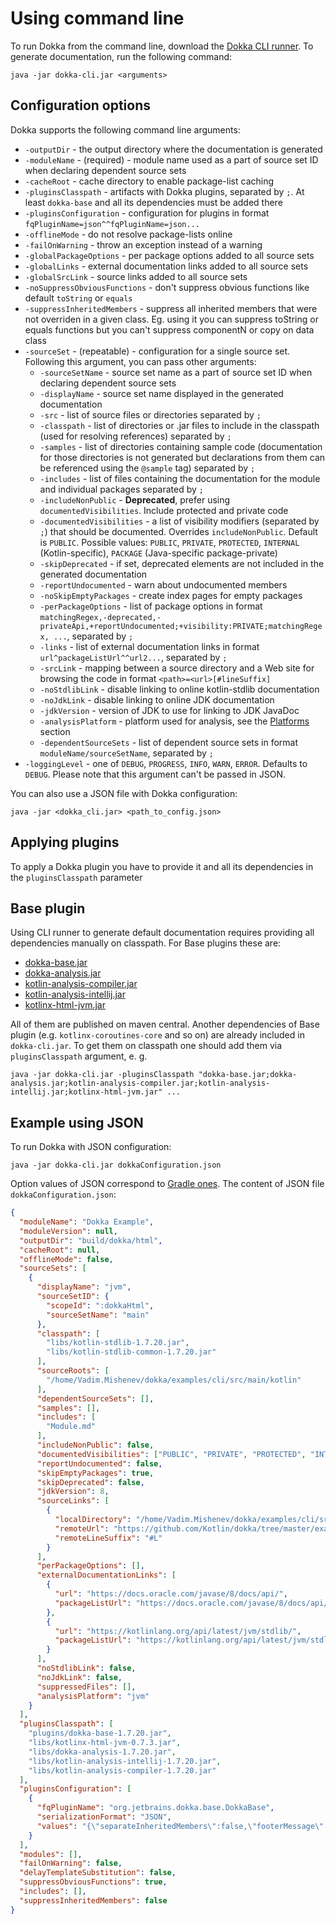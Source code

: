 # Using command line

To run Dokka from the command line, download the [Dokka CLI runner](https://mvnrepository.com/artifact/org.jetbrains.dokka/dokka-cli).
To generate documentation, run the following command:
```
java -jar dokka-cli.jar <arguments>
```

## Configuration options

Dokka supports the following command line arguments:

* `-outputDir` - the output directory where the documentation is generated
* `-moduleName` - (required) - module name used as a part of source set ID when declaring dependent source sets
* `-cacheRoot` - cache directory to enable package-list caching
* `-pluginsClasspath` - artifacts with Dokka plugins, separated by `;`. At least `dokka-base` and all its dependencies must be added there
* `-pluginsConfiguration` - configuration for plugins in format `fqPluginName=json^^fqPluginName=json...`
* `-offlineMode` - do not resolve package-lists online
* `-failOnWarning` - throw an exception instead of a warning
* `-globalPackageOptions` - per package options added to all source sets
* `-globalLinks` - external documentation links added to all source sets
* `-globalSrcLink` - source links added to all source sets
* `-noSuppressObviousFunctions` - don't suppress obvious functions like default `toString` or `equals`
* `-suppressInheritedMembers` - suppress all inherited members that were not overriden in a given class. Eg. using it you can suppress toString or equals functions but you can't suppress componentN or copy on data class
* `-sourceSet` - (repeatable) - configuration for a single source set. Following this argument, you can pass other arguments:
    * `-sourceSetName` - source set name as a part of source set ID when declaring dependent source sets
    * `-displayName` - source set name displayed in the generated documentation
    * `-src` - list of source files or directories separated by `;`
    * `-classpath` - list of directories or .jar files to include in the classpath (used for resolving references) separated by `;`
    * `-samples` - list of directories containing sample code (documentation for those directories is not generated but declarations from them can be referenced using the `@sample` tag) separated by `;`
    * `-includes` - list of files containing the documentation for the module and individual packages separated by `;`
    * `-includeNonPublic` - **Deprecated**, prefer using `documentedVisibilities`. Include protected and private code
    * `-documentedVisibilities` - a list of visibility modifiers (separated by `;`) that should be documented. Overrides `includeNonPublic`. Default is `PUBLIC`. Possible values: `PUBLIC`, `PRIVATE`, `PROTECTED`, `INTERNAL` (Kotlin-specific), `PACKAGE` (Java-specific package-private)
    * `-skipDeprecated` - if set, deprecated elements are not included in the generated documentation
    * `-reportUndocumented` - warn about undocumented members
    * `-noSkipEmptyPackages` - create index pages for empty packages
    * `-perPackageOptions` - list of package options in format `matchingRegex,-deprecated,-privateApi,+reportUndocumented;+visibility:PRIVATE;matchingRegex, ...`, separated by `;`
    * `-links` - list of external documentation links in format `url^packageListUrl^^url2...`, separated by `;`
    * `-srcLink` - mapping between a source directory and a Web site for browsing the code in format `<path>=<url>[#lineSuffix]`
    * `-noStdlibLink` - disable linking to online kotlin-stdlib documentation
    * `-noJdkLink` - disable linking to online JDK documentation
    * `-jdkVersion` - version of JDK to use for linking to JDK JavaDoc
    * `-analysisPlatform` - platform used for analysis, see the [Platforms](#platforms) section
    * `-dependentSourceSets` - list of dependent source sets in format `moduleName/sourceSetName`, separated by `;`
* `-loggingLevel` - one of `DEBUG`, `PROGRESS`, `INFO`, `WARN`, `ERROR`. Defaults to `DEBUG`. Please note that this argument can't be passed in JSON.


You can also use a JSON file with Dokka configuration:
 ```
 java -jar <dokka_cli.jar> <path_to_config.json>
 ```

## Applying plugins
To apply a Dokka plugin you have to provide it and all its dependencies in the `pluginsClasspath` parameter

## Base plugin

Using CLI runner to generate default documentation requires providing all dependencies manually on classpath.
For Base plugins these are:

* [dokka-base.jar](https://mvnrepository.com/artifact/org.jetbrains.dokka/dokka-base)
* [dokka-analysis.jar](https://mvnrepository.com/artifact/org.jetbrains.dokka/dokka-analysis)
* [kotlin-analysis-compiler.jar](https://mvnrepository.com/artifact/org.jetbrains.dokka/kotlin-analysis-compiler)
* [kotlin-analysis-intellij.jar](https://mvnrepository.com/artifact/org.jetbrains.dokka/kotlin-analysis-intellij)
* [kotlinx-html-jvm.jar](https://mvnrepository.com/artifact/org.jetbrains.kotlinx/kotlinx-html-jvm?repo=kotlinx)

All of them are published on maven central. Another dependencies of Base plugin (e.g. `kotlinx-coroutines-core` and so on) are already included in `dokka-cli.jar`.
To get them on classpath one should add them via `pluginsClasspath` argument, e. g.
```
java -jar dokka-cli.jar -pluginsClasspath "dokka-base.jar;dokka-analysis.jar;kotlin-analysis-compiler.jar;kotlin-analysis-intellij.jar;kotlinx-html-jvm.jar" ...
```

## Example using JSON

To run Dokka with JSON configuration:
```
java -jar dokka-cli.jar dokkaConfiguration.json
```
Option values of JSON correspond to [Gradle ones](../../gradle/usage#configuration-options).
The content of JSON file ```dokkaConfiguration.json```:
```json
{
  "moduleName": "Dokka Example",
  "moduleVersion": null,
  "outputDir": "build/dokka/html",
  "cacheRoot": null,
  "offlineMode": false,
  "sourceSets": [
    {
      "displayName": "jvm",
      "sourceSetID": {
        "scopeId": ":dokkaHtml",
        "sourceSetName": "main"
      },
      "classpath": [
        "libs/kotlin-stdlib-1.7.20.jar",
        "libs/kotlin-stdlib-common-1.7.20.jar"
      ],
      "sourceRoots": [
        "/home/Vadim.Mishenev/dokka/examples/cli/src/main/kotlin"
      ],
      "dependentSourceSets": [],
      "samples": [],
      "includes": [
        "Module.md"
      ],
      "includeNonPublic": false,
      "documentedVisibilities": ["PUBLIC", "PRIVATE", "PROTECTED", "INTERNAL", "PACKAGE"],
      "reportUndocumented": false,
      "skipEmptyPackages": true,
      "skipDeprecated": false,
      "jdkVersion": 8,
      "sourceLinks": [
        {
          "localDirectory": "/home/Vadim.Mishenev/dokka/examples/cli/src/main/kotlin",
          "remoteUrl": "https://github.com/Kotlin/dokka/tree/master/examples/gradle/dokka-gradle-example/src/main/kotlin",
          "remoteLineSuffix": "#L"
        }
      ],
      "perPackageOptions": [],
      "externalDocumentationLinks": [
        {
          "url": "https://docs.oracle.com/javase/8/docs/api/",
          "packageListUrl": "https://docs.oracle.com/javase/8/docs/api/package-list"
        },
        {
          "url": "https://kotlinlang.org/api/latest/jvm/stdlib/",
          "packageListUrl": "https://kotlinlang.org/api/latest/jvm/stdlib/package-list"
        }
      ],
      "noStdlibLink": false,
      "noJdkLink": false,
      "suppressedFiles": [],
      "analysisPlatform": "jvm"
    }
  ],
  "pluginsClasspath": [
    "plugins/dokka-base-1.7.20.jar",
    "libs/kotlinx-html-jvm-0.7.3.jar",
    "libs/dokka-analysis-1.7.20.jar",
    "libs/kotlin-analysis-intellij-1.7.20.jar",
    "libs/kotlin-analysis-compiler-1.7.20.jar"
  ],
  "pluginsConfiguration": [
    {
      "fqPluginName": "org.jetbrains.dokka.base.DokkaBase",
      "serializationFormat": "JSON",
      "values": "{\"separateInheritedMembers\":false,\"footerMessage\":\"© 2021 Copyright\"}"
    }
  ],
  "modules": [],
  "failOnWarning": false,
  "delayTemplateSubstitution": false,
  "suppressObviousFunctions": true,
  "includes": [],
  "suppressInheritedMembers": false
}
```
